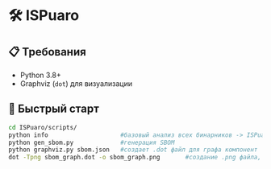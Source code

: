 # 🛠️ ISPuaro

## 📋 Требования  
- Python 3.8+  
- Graphviz (`dot`) для визуализации  

## 🚀 Быстрый старт  
```bash
cd ISPuaro/scripts/
python info                    #базовый анализ всех бинарников -> ISPuaro/info/
python gen_sbom.py             #генерация SBOM
python graphviz.py sbom.json   #создает .dot файл для графа компонент
dot -Tpng sbom_graph.dot -o sbom_graph.png       #создание .png файла, визуализация графа компонент
